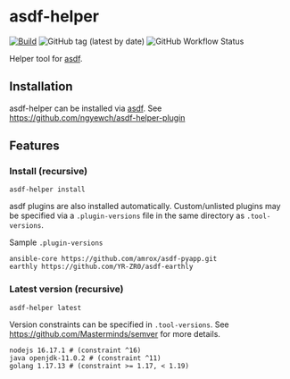 # asdf-helper

[![Build](https://github.com/ngyewch/asdf-helper/actions/workflows/build.yml/badge.svg)](https://github.com/ngyewch/asdf-helper/actions/workflows/build.yml)
![GitHub tag (latest by date)](https://img.shields.io/github/v/tag/ngyewch/asdf-helper)
![GitHub Workflow Status](https://img.shields.io/github/workflow/status/ngyewch/asdf-helper/build)


Helper tool for [asdf](https://asdf-vm.com/).

## Installation

asdf-helper can be installed via [asdf](https://asdf-vm.com/). See https://github.com/ngyewch/asdf-helper-plugin

## Features

### Install (recursive)

```
asdf-helper install
```

asdf plugins are also installed automatically. Custom/unlisted plugins may be specified via a `.plugin-versions` file in the same directory as `.tool-versions`. 

Sample `.plugin-versions`
```
ansible-core https://github.com/amrox/asdf-pyapp.git
earthly https://github.com/YR-ZR0/asdf-earthly
```

### Latest version (recursive)

```
asdf-helper latest
```

Version constraints can be specified in `.tool-versions`. See https://github.com/Masterminds/semver for more details.

```
nodejs 16.17.1 # (constraint ^16)
java openjdk-11.0.2 # (constraint ^11)
golang 1.17.13 # (constraint >= 1.17, < 1.19)
```
